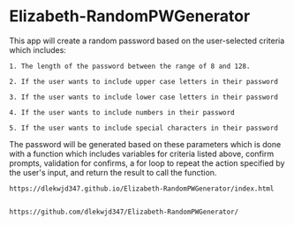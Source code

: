 # Elizabeth-RandomPWGenerator

This app will create a random password based on the user-selected criteria which includes: 

    1. The length of the password between the range of 8 and 128.

    2. If the user wants to include upper case letters in their password

    3. If the user wants to include lower case letters in their password

    4. If the user wants to include numbers in their password

    5. If the user wants to include special characters in their password


The password will be generated based on these parameters which is done with a function which includes variables for criteria listed above, confirm prompts, validation for confirms, a for loop to repeat the action specified by the user's input, and return the result to call the function. 




    https://dlekwjd347.github.io/Elizabeth-RandomPWGenerator/index.html


    https://github.com/dlekwjd347/Elizabeth-RandomPWGenerator/